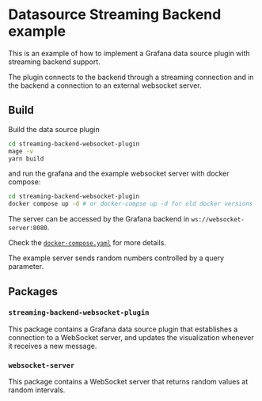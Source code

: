# Datasource Streaming Backend example

This is an example of how to implement a Grafana data source plugin with streaming backend support.

The plugin connects to the backend through a streaming connection and in the backend a connection to an external websocket server.

## Build

Build the data source plugin

  ```sh
cd streaming-backend-websocket-plugin
mage -v
yarn build
  ```

and run the grafana and the example websocket server with docker compose:

```sh
cd streaming-backend-websocket-plugin
docker compose up -d # or docker-compse up -d for old docker versions
```

The server can be accessed by the Grafana backend in `ws://websocket-server:8080`.

Check the [`docker-compose.yaml`](./streaming-backend-websocket-plugin/docker-compose.yaml) for more details.

The example server sends random numbers controlled by a query parameter.

## Packages

### `streaming-backend-websocket-plugin`

This package contains a Grafana data source plugin that establishes a connection to a WebSocket server, and updates the visualization whenever it receives a new message.

### `websocket-server`

This package contains a WebSocket server that returns random values at random intervals.

